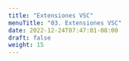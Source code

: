 ```yaml
---
title: "Extensiones VSC"
menuTitle: "03. Extensiones VSC"
date: 2022-12-24T07:47:01-08:00
draft: false
weight: 15
---
```



